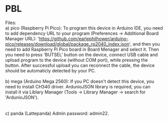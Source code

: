 # PBL
Files:
<br />
  a) pico (Raspberry Pi Pico):
    To program this device in Arduino IDE, you need to add dependency URL to your program (Preferences -> Additional Board Manager URL): 'https://github.com/earlephilhower/arduino-pico/releases/download/global/package_rp2040_index.json', and then you need to add Raspberry Pi Pico board in Board Menager and select it. Then you need to press 'BUTSEL' button on the device, connect USB cable and upload program to the device (without COM port), while pressing the button. After successful upload you can reconnect the cable, the device should be automaticly detected by your PC.
 <br />
 <br />
 b) mega (Arduino Mega 2560):
    If you PC doesn't detect this device, you need to install CH340 driver. ArdunioJSON library is required, you can install it via Liblary Manager (Tools -> Library Manager -> search for 'ArdunioJSON').  
 <br />
 <br />
  c) panda (Lattepanda)
    Admin password: admin22.
